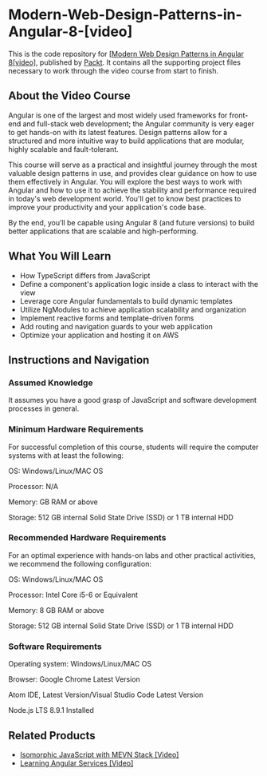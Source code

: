 


# Modern-Web-Design-Patterns-in-Angular-8-[video]

This is the code repository for [[Modern Web Design Patterns in Angular 8[video]](https://www.packtpub.com/web-development/modern-web-design-patterns-angular-8-video), published by [Packt](https://www.packtpub.com). It contains all the supporting project files necessary to work through the video course from start to finish.
## About the Video Course
Angular is one of the largest and most widely used frameworks for front-end and full-stack web development; the Angular community is very eager to get hands-on with its latest features. Design patterns allow for a structured and more intuitive way to build applications that are modular, highly scalable and fault-tolerant.

This course will serve as a practical and insightful journey through the most valuable design patterns in use, and provides clear guidance on how to use them effectively in Angular. You will explore the best ways to work with Angular and how to use it to achieve the stability and performance required in today's web development world. You'll get to know best practices to improve your productivity and your application's code base.

By the end, you’ll be capable using Angular 8 (and future versions) to build better applications that are scalable and high-performing.

<H2>What You Will Learn</H2>
<DIV class=book-info-will-learn-text>
<UL>
<LI>How TypeScript differs from JavaScript
<LI>Define a component's application logic inside a class to interact with the view
<LI>Leverage core Angular fundamentals to build dynamic templates
<LI>Utilize NgModules to achieve application scalability and organization
<LI>Implement reactive forms and template-driven forms
<LI>Add routing and navigation guards to your web application <LI>Optimize your application and hosting it on AWS
</LI></UL></DIV>

## Instructions and Navigation
### Assumed Knowledge
It assumes you have a good grasp of JavaScript and software development processes in general.

### Minimum Hardware Requirements
For successful completion of this course, students will require the computer systems with at least the following:


OS: Windows/Linux/MAC OS



Processor: N/A



Memory:  GB RAM or above



Storage: 512 GB internal Solid State Drive (SSD) or 1 TB internal HDD


### Recommended Hardware Requirements
For an optimal experience with hands-on labs and other practical activities, we recommend the following configuration:


OS: Windows/Linux/MAC OS



Processor: Intel Core i5-6 or Equivalent



Memory: 8 GB RAM or above



Storage: 512 GB internal Solid State Drive (SSD) or 1 TB internal HDD


### Software Requirements

Operating system: Windows/Linux/MAC OS



Browser: Google Chrome Latest Version



Atom IDE, Latest Version/Visual Studio Code Latest Version



Node.js LTS 8.9.1 Installed


## Related Products
* [Isomorphic JavaScript with MEVN Stack [Video]](https://www.packtpub.com/web-development/isomorphic-javascript-mevn-stack-video)
* [Learning Angular Services [Video]](https://www.packtpub.com/web-development/learning-angular-services-video)

